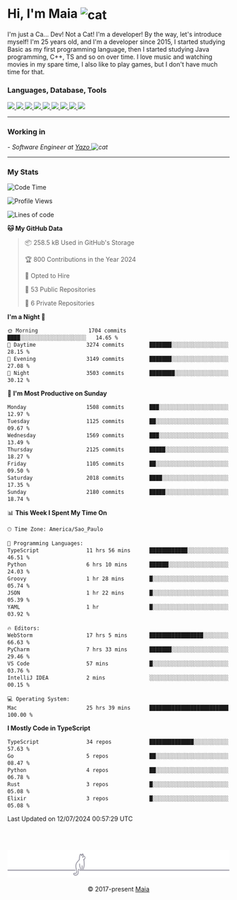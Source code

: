 <h1 align="left">Hi, I'm Maia 
<img src="https://emojis.slackmojis.com/emojis/images/1643509834/36299/black-cat.gif?1643509834" width="50" height="60" align="center"  alt="cat"/>
</h1>

I'm just a Ca... Dev! Not a Cat! I'm a developer! By the way, let's introduce myself!
I'm 25 years old, and I'm a developer since 2015, I started studying Basic as my first programming
language, then I started studying Java programming, C++, TS and so on over time.
I love music and watching movies in my spare time, I also like to play games, but I don't have much time for that.

<h3 align="left">Languages, Database, Tools</h3>
<p>
  <a href="https://www.typescriptlang.org">
    <img src="https://skillicons.dev/icons?i=ts" />
  </a>
  <a href="https://go.dev">
    <img src="https://skillicons.dev/icons?i=go" />
  </a>
  <a href="https://www.python.org">
    <img src="https://skillicons.dev/icons?i=python" />
  </a>
  <a href="https://gradle.org">
    <img src="https://skillicons.dev/icons?i=gradle" />
  </a>
  <a href="https://redis.io">
    <img src="https://skillicons.dev/icons?i=redis" />
  </a>
  <a href="https://www.mongodb.com">
    <img src="https://skillicons.dev/icons?i=mongodb" />
  </a>
  <a href="https://nodejs.org">
    <img src="https://skillicons.dev/icons?i=nodejs" />
  </a>
  <a href="https://www.javascript.com">
    <img src="https://skillicons.dev/icons?i=js" />
  </a>
  <a href="https://www.docker.com">
    <img src="https://skillicons.dev/icons?i=docker" />
  </a>
</p>

<hr/>

<h3>Working in</h3>

<p><em> - Software Engineer at <a href="[https://pdasolucoes.com.br](https://yazo.com.br/)">Yazo
</a><img src="https://media.giphy.com/media/WUlplcMpOCEmTGBtBW/giphy.gif" width="30" alt="cat"> 
</em></p>

<hr/>

### My Stats

<!--START_SECTION:waka-->
![Code Time](http://img.shields.io/badge/Code%20Time-4%2C421%20hrs%2022%20mins-blue)

![Profile Views](http://img.shields.io/badge/Profile%20Views-0-blue)

![Lines of code](https://img.shields.io/badge/From%20Hello%20World%20I%27ve%20Written-3.6%20million%20lines%20of%20code-blue)

**🐱 My GitHub Data** 

> 📦 258.5 kB Used in GitHub's Storage 
 > 
> 🏆 800 Contributions in the Year 2024
 > 
> 💼 Opted to Hire
 > 
> 📜 53 Public Repositories 
 > 
> 🔑 6 Private Repositories 
 > 
**I'm a Night 🦉** 

```text
🌞 Morning                1704 commits        ████░░░░░░░░░░░░░░░░░░░░░   14.65 % 
🌆 Daytime                3274 commits        ███████░░░░░░░░░░░░░░░░░░   28.15 % 
🌃 Evening                3149 commits        ███████░░░░░░░░░░░░░░░░░░   27.08 % 
🌙 Night                  3503 commits        ████████░░░░░░░░░░░░░░░░░   30.12 % 
```
📅 **I'm Most Productive on Sunday** 

```text
Monday                   1508 commits        ███░░░░░░░░░░░░░░░░░░░░░░   12.97 % 
Tuesday                  1125 commits        ██░░░░░░░░░░░░░░░░░░░░░░░   09.67 % 
Wednesday                1569 commits        ███░░░░░░░░░░░░░░░░░░░░░░   13.49 % 
Thursday                 2125 commits        █████░░░░░░░░░░░░░░░░░░░░   18.27 % 
Friday                   1105 commits        ██░░░░░░░░░░░░░░░░░░░░░░░   09.50 % 
Saturday                 2018 commits        ████░░░░░░░░░░░░░░░░░░░░░   17.35 % 
Sunday                   2180 commits        █████░░░░░░░░░░░░░░░░░░░░   18.74 % 
```


📊 **This Week I Spent My Time On** 

```text
🕑︎ Time Zone: America/Sao_Paulo

💬 Programming Languages: 
TypeScript               11 hrs 56 mins      ████████████░░░░░░░░░░░░░   46.51 % 
Python                   6 hrs 10 mins       ██████░░░░░░░░░░░░░░░░░░░   24.03 % 
Groovy                   1 hr 28 mins        █░░░░░░░░░░░░░░░░░░░░░░░░   05.74 % 
JSON                     1 hr 22 mins        █░░░░░░░░░░░░░░░░░░░░░░░░   05.39 % 
YAML                     1 hr                █░░░░░░░░░░░░░░░░░░░░░░░░   03.92 % 

🔥 Editors: 
WebStorm                 17 hrs 5 mins       █████████████████░░░░░░░░   66.63 % 
PyCharm                  7 hrs 33 mins       ███████░░░░░░░░░░░░░░░░░░   29.46 % 
VS Code                  57 mins             █░░░░░░░░░░░░░░░░░░░░░░░░   03.76 % 
IntelliJ IDEA            2 mins              ░░░░░░░░░░░░░░░░░░░░░░░░░   00.15 % 

💻 Operating System: 
Mac                      25 hrs 39 mins      █████████████████████████   100.00 % 
```

**I Mostly Code in TypeScript** 

```text
TypeScript               34 repos            ██████████████░░░░░░░░░░░   57.63 % 
Go                       5 repos             ██░░░░░░░░░░░░░░░░░░░░░░░   08.47 % 
Python                   4 repos             ██░░░░░░░░░░░░░░░░░░░░░░░   06.78 % 
Rust                     3 repos             █░░░░░░░░░░░░░░░░░░░░░░░░   05.08 % 
Elixir                   3 repos             █░░░░░░░░░░░░░░░░░░░░░░░░   05.08 % 
```




 Last Updated on 12/07/2024 00:57:29 UTC
<!--END_SECTION:waka-->


<br/>
<br/>

<p align="center"><img src="https://raw.githubusercontent.com/gabrielmaialva33/gabrielmaialva33/master/assets/gray0_ctp_on_line.svg?sanitize=true" /></p>
<p align="center">&copy; 2017-present <a href="https://github.com/gabrielmaialva33/" target="_blank">Maia</a>
